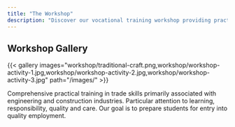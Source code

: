 ```yaml
---
title: "The Workshop"
description: "Discover our vocational training workshop providing practical skills for employment opportunities"
---
```


## Workshop Gallery

{{< gallery images="workshop/traditional-craft.png,workshop/workshop-activity-1.jpg,workshop/workshop-activity-2.jpg,workshop/workshop-activity-3.jpg" path="/images/" >}}

Comprehensive practical training in trade
skills primarily associated with engineering
and construction industries. Particular
attention to learning, responsibility, quality
and care. Our goal is to prepare students for
entry into quality employment.